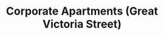---
title: "Corporate Apartments (Great Victoria Street)"
address: "Wellwood Street, Belfast, Co. Antrim, BT12 5FX"
tel: "0845 080 5104"
county: "Antrim"
category: "Hotels"
type: "Content"
lat: "054.5919180000"
lng: "-005.9361680000"
---